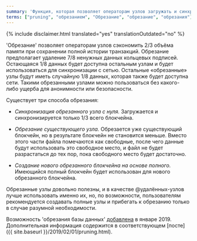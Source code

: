 ```yaml
---
summary: 'Функция, которая позволяет операторам узлов загружать и синхронизировать только 1/3 блокчейна'
terms: ["pruning", "обрезанием", "Обрезание", "обрезание", "обрезания"]
---
```


{% include disclaimer.html translated="yes" translationOutdated="no" %}

'Обрезание' позволяет операторам узлов сэкономить 2/3 объёма памяти при
сохранении полной истории транзакций. Обрезание предполагает удаление 7/8
ненужных данных кольцевых подписей. Остающаяся 1/8 данных будет доступна
остальным узлам и будет использоваться для синхронизации с сетью. Остальные
«обрезанные» узлы будут иметь случайную 1/8 данных, которая также будет
доступна сети. Такими обрезанными узлами можно пользоваться без какого-либо
ущерба для анонимности или безопасности.

Существует три способа обрезания:

- *Синхронизация обрезанного узла с нуля.* Загружается и синхронизируется
  только 1/3 всего блокчейна.

- *Обрезание существующего узла.* Обрезается уже существующий блокчейн, но в
  результате блокчейн не становится меньше. Вместо этого части файла
  помечаются как свободные, после чего данные будут использовать это
  свободное место, и файл не будет разрастаться до тех пор, пока свободного
  место будет достаточно.

- *Создание нового обрезанного блокчейна на основе полного.* Имеющийся
  полный блокчейн будет использован для нового обрезанного блокчейна.

Обрезанные узлы довольно полезны, и в качестве @удалённых-узлов лучше
использовать именно их, но, по возможности, пользователям рекомендуется
создавать полные узлы и прибегать к обрезанию только в случае разумной
необходимости.

Возможность 'обрезания базы данных'
[добавлена](https://github.com/monero-project/monero/pull/4843) в январе
2019. Дополнительная информация содержится в соответствующем [посте]({{
site.baseurl }}/2019/02/01/pruning.html).
